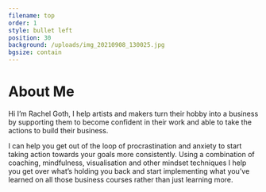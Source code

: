 ```yaml
---
filename: top
order: 1
style: bullet left
position: 30
background: /uploads/img_20210908_130025.jpg
bgsize: contain
---
```

<div class="header">
  <h1>About Me</h1>
</div>

<div class="text">

Hi I’m Rachel Goth, I help artists and makers turn their hobby into a business by supporting them to become confident in their work and able to take the actions to build their business. 

I can help you get out of the loop of procrastination and anxiety to start taking action towards your goals more consistently. Using a combination of coaching, mindfulness, visualisation and other mindset techniques I help you get over what’s holding you back and start implementing what you’ve learned on all those business courses rather than just learning more.

</div>